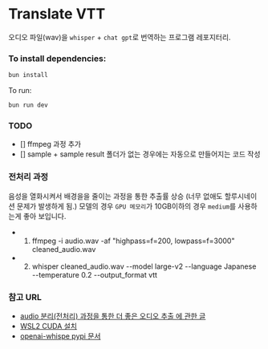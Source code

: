# Translate VTT

오디오 파일(wav)을 `whisper` + `chat gpt`로 번역하는 프로그램 레포지터리.

### To install dependencies:

```sh
bun install
```

To run:

```sh
bun run dev
```

### TODO

- [] ffmpeg 과정 추가
- [] sample + sample result 폴더가 없는 경우에는 자동으로 만들어지는 코드 작성

### 전처리 과정

음성을 열화시켜서 배경을을 줄이는 과정을 통한 추출률 상승 (너무 없애도 할루시네이션 문제가 발생하게 됨.)
모델의 경우 `GPU 메모리`가 10GB이하의 경우 `medium`를 사용하는게 좋아 보입니다.

- 1. ffmpeg -i audio.wav -af "highpass=f=200, lowpass=f=3000" cleaned_audio.wav
- 2. whisper cleaned_audio.wav --model large-v2 --language Japanese --temperature 0.2 --output_format vtt

### 참고 URL

- [audio 분리(전처리) 과정을 통한 더 좋은 오디오 추출 에 관한 글](https://medium.com/@developerjo0517/audio-pre-processings-for-better-results-in-the-transcription-pipeline-bab1e8f63334)
- [WSL2 CUDA 설치](https://velog.io/@cjkangme/WSL2%EB%A1%9C-CUDA-%ED%99%98%EA%B2%BD-%EC%84%A4%EC%A0%95%ED%95%98%EA%B8%B0-CUDAcuDNN-%EC%84%A4%EC%B9%98%EA%B9%8C%EC%A7%80)
- [openai-whispe pypi 문서](https://pypi.org/project/openai-whisper/)
